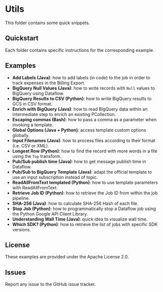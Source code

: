 # Utils

This folder contains some quick snippets.

## Quickstart

Each folder contains specific instructions for the corresponding example.

## Examples

* **Add Labels (Java)**: how to add labels (in code) to the job in order to track expenses in the Billing Export.
* **BigQuery Null Values (Java)**: how to write records with `Null` values to BigQuery using Dataflow.
* **BigQuery Results to CSV (Python)**: how to write BigQuery results to GCS in CSV format.
* **Enrich with BigQuery (Java)**: how to read BigQuery data within an intermediate step to enrich an existing PCollection.
* **Escaping commas (Bash)**: how to pass a comma as a parameter when invoking a template.
* **Global Options (Java + Python)**: access template custom options globally.
* **Input Filenames (Java)**: how to process files according to their format (i.e. CSV or XML).
* **Longest Row (Python)**: how to find the record with more words in a file using the `Top` transform.
* **Pub/Sub publish time (Java)**: how to get message publish time in Dataflow.
* **Pub/Sub to BigQuery Template (Java)**: adapt the official template to use an input subscription instead of topic.
* **ReadAllFromText templated (Python)**: how to use template parameters with ReadAllFromText.
* **Retrieve Job ID (Python)**: how to retrieve the Job ID from within the job pipeline.
* **SHA-256 (Java)**: how to calculate SHA-256 Hash of each file.
* **Stop Job (Python)**: how to programmatically stop a Dataflow job using the Python Google API Client Library.
* **Understanding Wall Time (Java)**: quick idea to visualize wall time.
* **Which SDK? (Python)**: how to retrieve the list of jobs with specific SDK versions.

## License

These examples are provided under the Apache License 2.0.

## Issues

Report any issue to the GitHub issue tracker.
